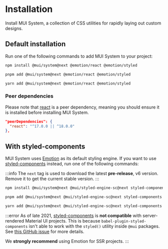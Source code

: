 # Installation

<p class="description">Install MUI System, a collection of CSS utilities for rapidly laying out custom designs.</p>

## Default installation

Run one of the following commands to add MUI System to your project:

<!-- #default-branch-switch -->

<codeblock storageKey="package-manager">

```bash npm
npm install @mui/system@next @emotion/react @emotion/styled
```

```bash pnpm
pnpm add @mui/system@next @emotion/react @emotion/styled
```

```bash yarn
yarn add @mui/system@next @emotion/react @emotion/styled
```

</codeblock>

### Peer dependencies

<!-- #react-peer-version -->

Please note that [react](https://www.npmjs.com/package/react) is a peer dependency, meaning you should ensure it is installed before installing MUI System.

```json
"peerDependencies": {
  "react": "^17.0.0 || ^18.0.0"
},
```

## With styled-components

MUI System uses [Emotion](https://emotion.sh/docs/introduction) as its default styling engine.
If you want to use [styled-components](https://styled-components.com/) instead, run one of the following commands:

:::info
The `next` tag is used to download the latest <b>pre-release</b>, v6 version. Remove it to get the current stable version.
:::

<!-- #default-branch-switch -->

<codeblock storageKey="package-manager">

```bash npm
npm install @mui/system@next @mui/styled-engine-sc@next styled-components
```

```bash pnpm
pnpm add @mui/system@next @mui/styled-engine-sc@next styled-components
```

```bash yarn
yarn add @mui/system@next @mui/styled-engine-sc@next styled-components
```

</codeblock>

:::error
As of late 2021, [styled-components](https://github.com/styled-components/styled-components) is **not compatible** with server-rendered Material UI projects.
This is because `babel-plugin-styled-components` isn't able to work with the `styled()` utility inside `@mui` packages.
See [this GitHub issue](https://github.com/mui/material-ui/issues/29742) for more details.

We **strongly recommend** using Emotion for SSR projects.
:::
